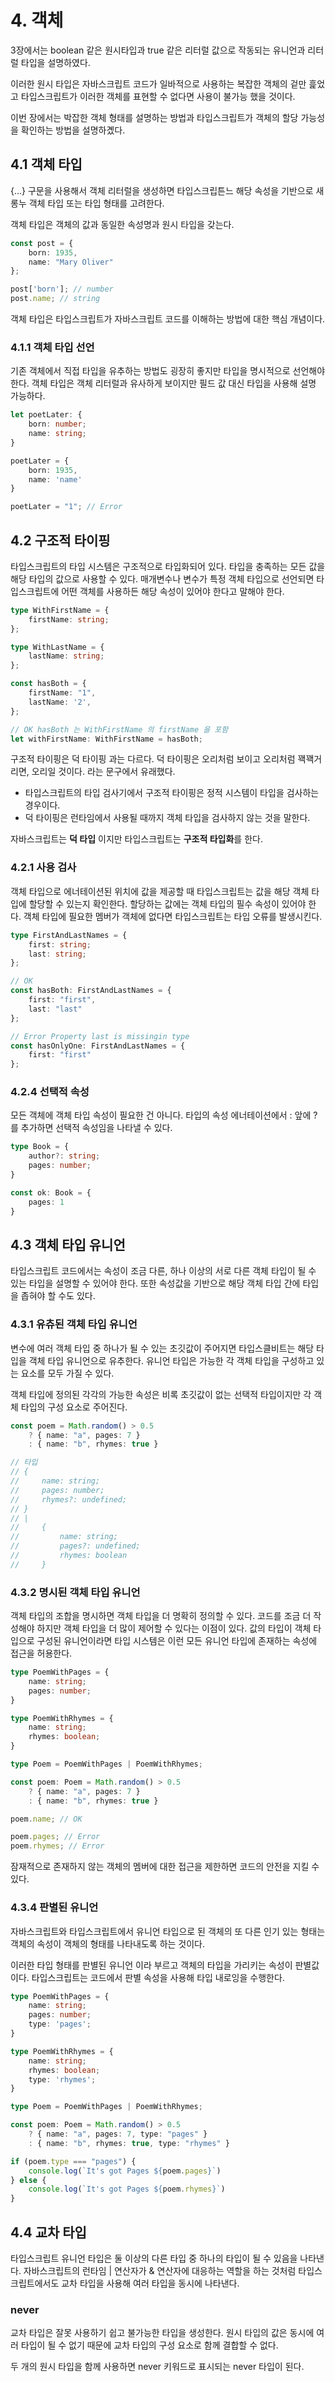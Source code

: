 # 4. 객체

3장에서는 boolean 같은 원시타입과 true 같은 리터럴 값으로 작동되는 유니언과 리터럴 타입을 설명하였다.

이러한 원시 타입은 자바스크립트 코드가 일바적으로 사용하는 복잡한 객체의 겉만 흝었고 타입스크립트가 이러한 객체를 표현할 수 없다면 사용이 불가능 했을 것이다.

이번 장에서는 박잡한 객체 형태를 설명하는 방법과 타입스크립트가 객체의 할당 가능성을 확인하는 방법을 설명하곘다.

## 4.1 객체 타입

{...} 구문을 사용해서 객체 리터럴을 생성하면 타입스크립튼느 해당 속성을 기반으로 새롱누 객체 타입 또는 타입 형태를 고려한다.

객체 타입은 객체의 값과 동일한 속성명과 원시 타입을 갖는다.

```typescript
const post = {
    born: 1935,
    name: "Mary Oliver"
};

post['born']; // number
post.name; // string
```

객체 타입은 타입스크립트가 자바스크립트 코드를 이해하는 방법에 대한 핵심 개념이다.

### 4.1.1 객체 타입 선언

기존 객체에서 직접 타입을 유추하는 방법도 굉장히 좋지만 타입을 명시적으로 선언해야한다.
객체 타입은 객체 리터럴과 유사하게 보이지만 필드 값 대신 타입을 사용해 설명 가능하다.

```typescript
let poetLater: {
    born: number;
    name: string;
}

poetLater = {
    born: 1935,
    name: 'name'
}

poetLater = "1"; // Error
```

## 4.2 구조적 타이핑

타입스크립트의 타입 시스템은 구조적으로 타입화되어 있다. 타입을 충족하는 모든 값을 해당 타입의 값으로 사용할 수 있다.
매개변수나 변수가 특정 객체 타입으로 선언되면 타입스크립트에 어떤 객체를 사용하든 해당 속성이 있어야 한다고 말해야 한다.

```typescript
type WithFirstName = {
    firstName: string;
};

type WithLastName = {
    lastName: string;
};

const hasBoth = {
    firstName: "1",
    lastName: '2',
};

// OK hasBoth 는 WithFirstName 의 firstName 을 포함
let withFirstName: WithFirstName = hasBoth;

```

구조적 타이핑은 덕 타이핑 과는 다르다. 덕 타이핑은 오리처럼 보이고 오리처럼 꽥꽥거리면, 오리일 것이다. 라는 문구에서 유래했다.

- 타입스크립트의 타입 검사기에서 구조적 타이핑은 정적 시스템이 타입을 검사하는 경우이다.
- 덕 타이핑은 런타임에서 사용될 때까지 객체 타입을 검사하지 않는 것을 말한다.

자바스크립트는 **덕 타입** 이지만 타입스크립트는 **구조적 타입화**를 한다.

### 4.2.1 사용 검사

객체 타입으로 에너테이션된 위치에 값을 제공할 때 타입스크립트는 값을 해당 객체 타입에 할당할 수 있는지 확인한다.
할당하는 값에는 객체 타입의 필수 속성이 있어야 한다. 객체 타입에 필요한 멤버가 객체에 없다면 타입스크립트는 타입 오류를 발생시킨다.

```typescript
type FirstAndLastNames = {
    first: string;
    last: string;
};

// OK
const hasBoth: FirstAndLastNames = {
    first: "first",
    last: "last"
};

// Error Property last is missingin type
const hasOnlyOne: FirstAndLastNames = {
    first: "first"
};
```

### 4.2.4 선택적 속성

모든 객체에 객체 타입 속성이 필요한 건 아니다. 타입의 속성 에너테이션에서 : 앞에 ? 를 추가하면 선택적 속성임을 나타낼 수 있다.

```typescript
type Book = {
    author?: string;
    pages: number;
}

const ok: Book = {
    pages: 1
}
```

## 4.3 객체 타입 유니언

타입스크립트 코드에서는 속성이 조금 다른, 하나 이상의 서로 다른 객체 타입이 될 수 있는 타입을 설명할 수 있어야 한다. 또한 속성값을 기반으로 해당 객체 타입 간에 타입을 좁혀야 할 수도 있다.

### 4.3.1 유츄된 객체 타입 유니언

변수에 여러 객체 타입 중 하나가 될 수 있는 초깃값이 주어지면 타입스클비트는 해당 타입을 객체 타입 유니언으로 유추한다.
유니언 타입은 가능한 각 객체 타입을 구성하고 있는 요소를 모두 가질 수 있다.

객체 타입에 정의된 각각의 가능한 속성은 비록 초깃값이 없는 선택적 타입이지만 각 객체 타입의 구성 요소로 주어진다.

```typescript
const poem = Math.random() > 0.5
    ? { name: "a", pages: 7 }
    : { name: "b", rhymes: true }

// 타입
// {
//     name: string;
//     pages: number;
//     rhymes?: undefined;
// }
// |
//     {
//         name: string;
//         pages?: undefined;
//         rhymes: boolean
//     }
```

### 4.3.2 명시된 객체 타입 유니언

객체 타입의 조합을 명시하면 객체 타입을 더 명확히 정의할 수 있다.
코드를 조금 더 작성해야 하지만 객체 타입을 더 많이 제어할 수 있다는 이점이 있다.
값의 타입이 객체 타입으로 구성된 유니언이라면 타입 시스템은 이런 모든 유니언 타입에 존재하는 속성에 접근을 허용한다.

```typescript
type PoemWithPages = {
    name: string;
    pages: number;
}

type PoemWithRhymes = {
    name: string;
    rhymes: boolean;
}

type Poem = PoemWithPages | PoemWithRhymes;

const poem: Poem = Math.random() > 0.5
    ? { name: "a", pages: 7 }
    : { name: "b", rhymes: true }

poem.name; // OK

poem.pages; // Error
poem.rhymes; // Error
```

잠재적으로 존재하지 않는 객체의 멤버에 대한 접근을 제한하면 코드의 안전을 지킬 수 있다.

### 4.3.4 판별된 유니언

자바스크립트와 타입스크립트에서 유니언 타입으로 된 객체의 또 다른 인기 있는 형태는 객체의 속성이 객체의 형태를 나타내도록 하는 것이다.

이러한 타입 형태를 판별된 유니언 이라 부르고 객체의 타입을 가리키는 속성이 판별값이다. 타입스크립트는 코드에서 판별 속성을 사용해 타입 내로잉을 수행한다.

```typescript
type PoemWithPages = {
    name: string;
    pages: number;
    type: 'pages';
}

type PoemWithRhymes = {
    name: string;
    rhymes: boolean;
    type: 'rhymes';
}

type Poem = PoemWithPages | PoemWithRhymes;

const poem: Poem = Math.random() > 0.5
    ? { name: "a", pages: 7, type: "pages" }
    : { name: "b", rhymes: true, type: "rhymes" }

if (poem.type === "pages") {
    console.log(`It's got Pages ${poem.pages}`)
} else {
    console.log(`It's got Pages ${poem.rhymes}`)
}
```

## 4.4 교차 타입

타입스크립트 유니언 타입은 둘 이상의 다른 타입 중 하나의 타입이 될 수 있음을 나타낸다.
자바스크립트의 런타임 | 연산자가 & 연산자에 대응하는 역할을 하는 것처럼 타입스크립트에서도 교차 타입을 사용해 여러 타입을 동시에 나타낸다.


### never

교차 타입은 잘못 사용하기 쉽고 불가능한 타입을 생성한다. 원시 타입의 값은 동시에 여러 타입이 될 수 없기 때문에 교차 타입의 구성 요소로 함께 결합할 수 없다.

두 개의 원시 타입을 함께 사용하면 never 키워드로 표시되는 never 타입이 된다.